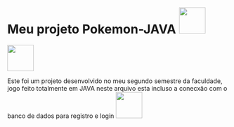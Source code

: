 # Meu projeto Pokemon-JAVA <img loading="lazy" src="https://cdn.jsdelivr.net/gh/devicons/devicon/icons/java/java-original-wordmark.svg" width="60" height="60" />

<img loading="lazy" src="C:\Users\Silva\Downloads\logoPokemon.png" width="60" height="60"/>

Este foi um projeto desenvolvido no meu segundo semestre da faculdade, jogo feito totalmente em JAVA neste arquivo esta incluso a conecxão com o banco de dados para registro e login
<img loading="lazy" src="https://cdn.jsdelivr.net/gh/devicons/devicon/icons/mongodb/mongodb-original-wordmark.svg" width="60" height="60"/>



